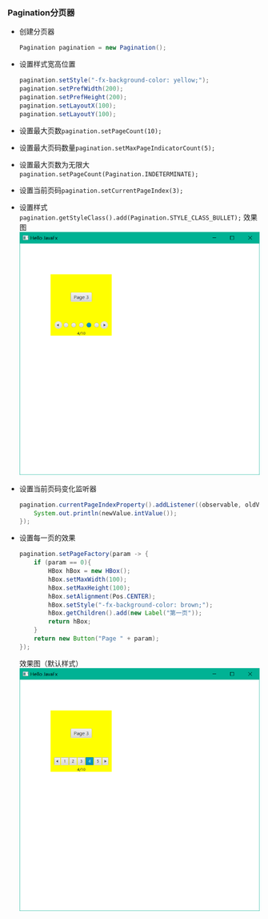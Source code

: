 ### Pagination分页器

* 创建分页器
  
  ```java
  Pagination pagination = new Pagination();
  ```

* 设置样式宽高位置
  
  ```java
  pagination.setStyle("-fx-background-color: yellow;");  
  pagination.setPrefWidth(200);  
  pagination.setPrefHeight(200);  
  pagination.setLayoutX(100);  
  pagination.setLayoutY(100);
  ```

* 设置最大页数`pagination.setPageCount(10);`

* 设置最大页码数量`pagination.setMaxPageIndicatorCount(5);`

* 设置最大页数为无限大`pagination.setPageCount(Pagination.INDETERMINATE);`

* 设置当前页码`pagination.setCurrentPageIndex(3);`

* 设置样式`pagination.getStyleClass().add(Pagination.STYLE_CLASS_BULLET);`
  效果图
  ![](../assets/Pasted%20image%2020220520073636.png)

* 设置当前页码变化监听器
  
  ```java
  pagination.currentPageIndexProperty().addListener((observable, oldValue, newValue) -> {  
      System.out.println(newValue.intValue());  
  });
  ```

* 设置每一页的效果
  
  ```java
  pagination.setPageFactory(param -> {  
      if (param == 0){  
          HBox hBox = new HBox();  
          hBox.setMaxWidth(100);  
          hBox.setMaxHeight(100);  
          hBox.setAlignment(Pos.CENTER);  
          hBox.setStyle("-fx-background-color: brown;");  
          hBox.getChildren().add(new Label("第一页"));  
          return hBox;  
      }  
      return new Button("Page " + param);  
  });
  ```
  
  效果图（默认样式）
  ![](../assets/Pasted%20image%2020220520073715.png)